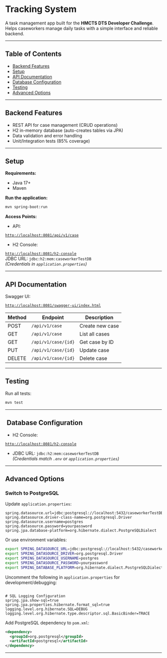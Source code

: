  # Tracking System

A task management app built for the **HMCTS DTS Developer Challenge**. Helps caseworkers manage daily tasks with a simple interface and reliable backend.

---

## Table of Contents

- [Backend Features](#backend-features)
- [Setup](#setup)
- [API Documentation](#api-documentation)
- [Database Configuration](#database-configuration)
- [Testing](#testing)
- [Advanced Options](#advanced-options)

---

## Backend Features

- REST API for case management (CRUD operations)
- H2 in-memory database (auto-creates tables via JPA)
- Data validation and error handling
- Unit/Integration tests (85% coverage)

---

## Setup

**Requirements:**

- Java 17+
- Maven

**Run the application:**

```bash
mvn spring-boot:run
```

**Access Points:**

- API:

[`http://localhost:8081/api/v1/case`](http://localhost:8081/api/v1/case)
- H2 Console:

[`http://localhost:8081/h2-console`](http://localhost:8081/h2-console)  
JDBC URL: `jdbc:h2:mem:caseworkerTestDB`  
*(Credentials in `application.properties`)*

---

## API Documentation

Swagger UI:

[`http://localhost:8081/swagger-ui/index.html`](http://localhost:8081/swagger-ui/index.html)

| Method | Endpoint | Description |
|--------|-----------------------|-------------------|
| POST   | `/api/v1/case`        | Create new case |
| GET    | `/api/v1/case`       | List all cases |
| GET    | `/api/v1/case/{id}` | Get case by ID  |
| PUT    | `/api/v1/case/{id}` | Update case      |
| DELETE | `/api/v1/case/{id}` | Delete case       |

---

## Testing

Run all tests:

```bash
mvn test
```

---

## ️ Database Configuration

- H2 Console:

[`http://localhost:8081/h2-console`](http://localhost:8081/h2-console)
- JDBC URL: `jdbc:h2:mem:caseworkerTestDB`  
  *(Credentials match `.env` or `application.properties`)*

---


## Advanced Options

###  Switch to PostgreSQL

Update `application.properties`:

```properties
spring.datasource.url=jdbc:postgresql://localhost:5432/caseworkerTestDB
spring.datasource.driver-class-name=org.postgresql.Driver
spring.datasource.username=postgres
spring.datasource.password=yourpassword
spring.jpa.database-platform=org.hibernate.dialect.PostgreSQLDialect
```

Or use environment variables:

```bash
export SPRING_DATASOURCE_URL=jdbc:postgresql://localhost:5432/caseworkerTestDB
export SPRING_DATASOURCE_DRIVER=org.postgresql.Driver
export SPRING_DATASOURCE_USERNAME=postgres
export SPRING_DATASOURCE_PASSWORD=yourpassword
export SPRING_DATABASE_PLATFORM=org.hibernate.dialect.PostgreSQLDialect
```

Uncomment the following in `application.properties` for development/debugging:

```properties

# SQL Logging Configuration
spring.jpa.show-sql=true
spring.jpa.properties.hibernate.format_sql=true
logging.level.org.hibernate.SQL=DEBUG
logging.level.org.hibernate.type.descriptor.sql.BasicBinder=TRACE
```

Add PostgreSQL dependency to `pom.xml`:

```xml
<dependency>
  <groupId>org.postgresql</groupId>
  <artifactId>postgresql</artifactId>
</dependency>
```
---

